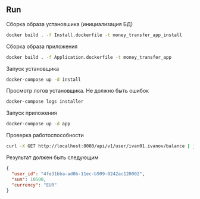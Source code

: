 
## Run

Сборка образа установшика (инициализация БД)

```sh
docker build . -f Install.dockerfile -t money_transfer_app_install
```

Сборка образа приложения

```sh
docker build . -f Application.dockerfile -t money_transfer_app
```

Запуск установщика

```sh
docker-compose up -d install
```

Просмотр логов установщика. Не должно быть ошибок

```sh
docker-compose logs installer
```

Запуск приложения

```sh
docker-compose up -d app
```

Проверка работоспособности

```sh
curl -X GET http://localhost:8080/api/v1/user/ivan01.ivanov/balance | jq
```

Результат должен быть следующим

```json
{
  "user_id": "4fe31bba-ad0b-11ec-b909-0242ac120002",
  "sum": 10500,
  "currency": "EUR"
}
```